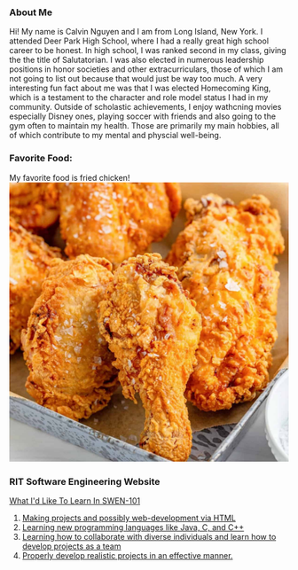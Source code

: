 <h3>About Me</h3>
Hi! My name is Calvin Nguyen and I am from Long Island, New York. I attended Deer Park High School, where I had a really great high school career to be honest. 
In high school, I was ranked second in my class, giving the the title of Salutatorian. I was also elected in numerous leadership positions in honor societies and 
other extracurriculars, those of which I am not going to list out because that would just be way too much. A very interesting fun fact about me was that I was 
elected Homecoming King, which is a testament to the character and role model status I had in my community. Outside of scholastic achievements, I enjoy wathcning movies especially Disney ones, 
playing soccer with friends and also going to the gym often to maintain my health. Those are primarily my main hobbies, all of which contribute to my mental and physcial well-being. 

<h3>Favorite Food:</h3>
My favorite food is fried chicken!
<img src="thumbnail-Southern-Fried-Chicken-scaled.jpg">

<h3>RIT Software Engineering Website</h3>
<a href="https://www.rit.edu/computing/department-software-engineering"

<h3>What I'd Like To Learn In SWEN-101</h3>

<ol>
  <li>Making projects and possibly web-development via HTML
  <li>Learning new programming languages like Java, C, and C++
  <li>Learning how to collaborate with diverse individuals and learn how to develop projects as a team
  <li>Properly develop realistic projects in an effective manner.
</ol>




